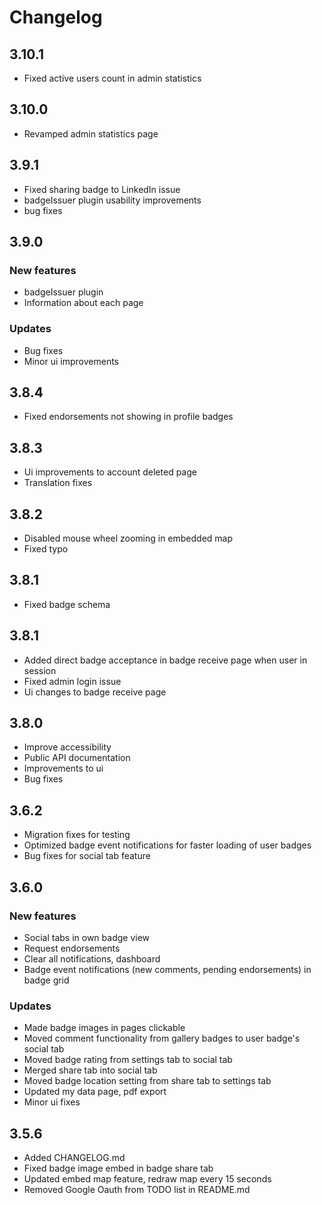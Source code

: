 # Changelog

## 3.10.1
- Fixed active users count in admin statistics

## 3.10.0
- Revamped admin statistics page

## 3.9.1
- Fixed sharing badge to LinkedIn issue
- badgeIssuer plugin usability improvements
- bug fixes

## 3.9.0

### New features
- badgeIssuer plugin
- Information about each page

### Updates
- Bug fixes
- Minor ui improvements

## 3.8.4
 -  Fixed endorsements not showing in profile badges

## 3.8.3
 - Ui improvements to account deleted page
 - Translation fixes

## 3.8.2
 - Disabled mouse wheel zooming in embedded map
 - Fixed typo

## 3.8.1
 - Fixed badge schema

## 3.8.1
 - Added direct badge acceptance in badge receive page when user in session
 - Fixed admin login issue
 - Ui changes to badge receive page

## 3.8.0
 - Improve accessibility
 - Public API documentation
 - Improvements to ui
 - Bug fixes

## 3.6.2
 - Migration fixes for testing
 - Optimized badge event notifications for faster loading of user badges
 - Bug fixes for social tab feature

## 3.6.0

### New features
 - Social tabs in own badge view
 - Request endorsements
 - Clear all notifications, dashboard
 - Badge event notifications (new comments, pending endorsements) in badge grid

###  Updates

- Made badge images in pages clickable
- Moved comment functionality from gallery badges to user badge's social tab
- Moved badge rating from settings tab to social tab
- Merged share tab into social tab
- Moved badge location setting from share tab to settings tab
- Updated my data page, pdf export
- Minor ui fixes


## 3.5.6

- Added CHANGELOG.md
- Fixed badge image embed in badge share tab
- Updated embed map feature, redraw map every 15 seconds
- Removed Google Oauth from TODO list in README.md
